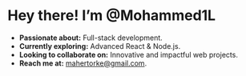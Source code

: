 # Hey there! I’m @Mohammed1L   
-  **Passionate about:** Full-stack development.  
-  **Currently exploring:** Advanced React & Node.js.  
-  **Looking to collaborate on:** Innovative and impactful web projects.  
-  **Reach me at:**  mahertorke@gmail.com.   


<!---  
Mohammed1L/Mohammed1L is a ✨ special ✨ repository because its `README.md` (this file) appears on your GitHub profile.  
You can click the Preview link to take a look at your changes.  
--->
